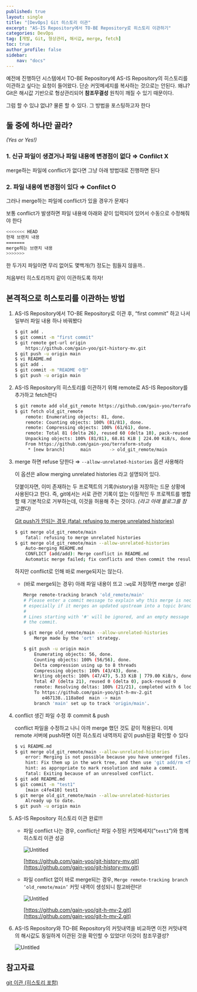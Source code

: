 ```yaml
---
published: true
layout: single
title: "[DevOps] Git 히스토리 이관"
excerpt: "AS-IS Repository에서 TO-BE Repository로 히스토리 이관하기"
categories: DevOps
tag: [개발, Git, 형상관리, 해시값, merge, fetch]
toc: true
author_profile: false
sidebar:
    nav: "docs"
---
```


예전에 진행하던 시스템에서 TO-BE Repository에 AS-IS Repository의 히스토리를 이관하고 싶다는 요청이 들어왔다. 단순 커밋메세지를 복사하는 것으로는 안된다. 왜냐? Git은 해시값 기반으로 형상관리되어 **참조무결성** 원칙이 깨질 수 있기 때문이다.

그럼 할 수 있냐 없냐? 물론 할 수 있다. 그 방법을 포스팅하고자 한다

## 둘 중에 하나만 골라?

*(Yes or Yes!)*

### 1. 신규 파일이 생겼거나 파일 내용에 변경점이 없다 ⇒ Confilct X

merge하는 파일에 conflict가 없다면 그냥 아래 방법대로 진행하면 된다

### 2. 파일 내용에 변경점이 있다 ⇒ Confilct O

그러나 merge하는 파일에 conflict가 있을 경우가 문제다

보통 conflict가 발생하면 파일 내용에 아래와 같이 입력되어 있어서 수동으로 수정해줘야 한다

```bash
<<<<<<< HEAD
현재 브랜치 내용
=======
merge하는 브랜치 내용
>>>>>>>
```

한 두가지 파일이면 무리 없어도 몇백개(?) 정도는 힘들지 않을까..

처음부터 히스토리까지 같이 이관하도록 하자!

## 본격적으로 히스토리를 이관하는 방법

1. AS-IS Repository에서 TO-BE Repository로 이관 후, “first commit” 하고 나서 일부러 파일 내용 하나 바꿔봤다
    
    ```bash
    $ git add .
    $ git commit -m "first commit"
    $ git remote get-url origin
    	https://github.com/gain-yoo/git-history-mv.git
    $ git push -u origin main
    $ vi README.md
    $ git add .
    $ git commit -m "README 수정"
    $ git push -u origin main
    ```
    
2. AS-IS Repository의 히스토리를 이관하기 위해 remote로 AS-IS Repository를 추가하고 fetch한다
    
    ```bash
    $ git remote add old_git_remote https://github.com/gain-yoo/terraform-study.git
    $ git fetch old_git_remote
    	remote: Enumerating objects: 81, done.
    	remote: Counting objects: 100% (81/81), done.
    	remote: Compressing objects: 100% (61/61), done.
    	remote: Total 81 (delta 26), reused 60 (delta 10), pack-reused 0
    	Unpacking objects: 100% (81/81), 68.81 KiB | 224.00 KiB/s, done.
    	From https://github.com/gain-yoo/terraform-study
    	 * [new branch]      main       -> old_git_remote/main
    ```
    
3. merge 하면 refuse 당한다 ⇒ `--allow-unrelated-histories` 옵션 사용해라
    
    이 옵션은 allow merging unrelated histories 라고 설명되어 있다.
    
    덧붙이자면, 이미 존재하는 두 프로젝트의 기록(history)을 저장하는 드문 상황에 사용된다고 한다. 즉, git에서는 서로 관련 기록이 없는 이질적인 두 프로젝트를 병합할 때 기본적으로 거부하는데, 이것을 허용해 주는 것이다. *(라고 아래 블로그를 참고했다)*
    
    [Git push가 안되는 경우 (fatal: refusing to merge unrelated histories)](https://gdtbgl93.tistory.com/63)
    
    ```bash
    $ git merge old_git_remote/main
    	fatal: refusing to merge unrelated histories
    $ git merge old_git_remote/main --allow-unrelated-histories
    	Auto-merging README.md
    	CONFLICT (add/add): Merge conflict in README.md
    	Automatic merge failed; fix conflicts and then commit the result.
    ```
    
    하지만 conflict로 인해 바로 merge되지는 않는다.
    
    - (바로 merge되는 경우) 아래 파일 내용이 뜨고 `:wq`로 저장하면 merge 성공!
        
        ```bash
        Merge remote-tracking branch 'old_remote/main'
        # Please enter a commit message to explain why this merge is necessary,
        # especially if it merges an updated upstream into a topic branch.
        #
        # Lines starting with '#' will be ignored, and an empty message aborts
        # the commit.
        ```
        
        ```bash
        $ git merge old_remote/main --allow-unrelated-histories
        	Merge made by the 'ort' strategy.
        ```
        
        ```bash
        $ git push -u origin main
        	Enumerating objects: 56, done.
        	Counting objects: 100% (56/56), done.
        	Delta compression using up to 8 threads
        	Compressing objects: 100% (43/43), done.
        	Writing objects: 100% (47/47), 5.33 KiB | 779.00 KiB/s, done.
        	Total 47 (delta 21), reused 0 (delta 0), pack-reused 0
        	remote: Resolving deltas: 100% (21/21), completed with 6 local objects.
        	To https://github.com/gain-yoo/git-h-mv-2.git
        	   e467138..118a8ed  main -> main
        	branch 'main' set up to track 'origin/main'.
        ```
        
4. conflict 생긴 파일 수정 후 commit & push
    
    conflict 파일을 수정하고 나니 아까 merge 했던 것도 같이 적용된다. 이제 remote 서버에 push하면 이전 히스토리 내역까지 같이 push된걸 확인할 수 있다
    
    ```bash
    $ vi README.md
    $ git merge old_git_remote/main --allow-unrelated-histories
    	error: Merging is not possible because you have unmerged files.
    	hint: Fix them up in the work tree, and then use 'git add/rm <file>'
    	hint: as appropriate to mark resolution and make a commit.
    	fatal: Exiting because of an unresolved conflict.
    $ git add README.md
    $ git commit -m "test1"
    	[main c4fe410] test1
    $ git merge old_git_remote/main --allow-unrelated-histories
    	Already up to date.
    $ git push -u origin main
    ```
    
5. AS-IS Repository 히스토리 이관 완료!!!
    - 파일 conflict 나는 경우, conflict난 파일 수정된 커밋메세지(”`test1`”)와 함께 히스토리 이관 성공
        
        ![Untitled](Git%20%E1%84%92%E1%85%B5%E1%84%89%E1%85%B3%E1%84%90%E1%85%A9%E1%84%85%E1%85%B5%20%E1%84%8B%E1%85%B5%E1%84%80%E1%85%AA%E1%86%AB%202500e115bee841b38f80e0918327c32f/Untitled.png)
        
        [https://github.com/gain-yoo/git-history-mv.git](https://github.com/gain-yoo/git-history-mv.git)
        
    - 파일 conflict 없이 바로 merge되는 경우, `Merge remote-tracking branch ‘old_remote/main’` 커밋 내역이 생성되니 참고바란다!
        
        ![Untitled](Git%20%E1%84%92%E1%85%B5%E1%84%89%E1%85%B3%E1%84%90%E1%85%A9%E1%84%85%E1%85%B5%20%E1%84%8B%E1%85%B5%E1%84%80%E1%85%AA%E1%86%AB%202500e115bee841b38f80e0918327c32f/Untitled%201.png)
        
        [https://github.com/gain-yoo/git-h-mv-2.git](https://github.com/gain-yoo/git-h-mv-2.git)
        
6. AS-IS Repository와 TO-BE Repository의 커밋내역을 비교하면 이전 커밋내역의 해시값도 동일하게 이관된 것을 확인할 수 있었다! 이것이 참조무결성?
    
    ![Untitled](Git%20%E1%84%92%E1%85%B5%E1%84%89%E1%85%B3%E1%84%90%E1%85%A9%E1%84%85%E1%85%B5%20%E1%84%8B%E1%85%B5%E1%84%80%E1%85%AA%E1%86%AB%202500e115bee841b38f80e0918327c32f/Untitled%202.png)
    

## 참고자료

[git 이관 (히스토리 포함)](https://toddv.tistory.com/9)